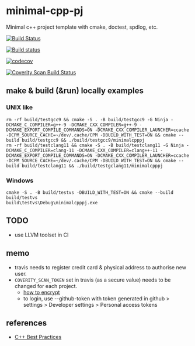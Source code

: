 # minimal-cpp-pj

Minimal c++ project template with cmake, doctest, spdlog, etc.

<!--- app.travis-co.com > choose repository > click on status badge next to repository name & github octocat -->
[![Build Status](https://app.travis-ci.com/jimbi-o/minimal-cpp-pj.svg?branch=main)](https://app.travis-ci.com/jimbi-o/minimal-cpp-pj)
<!--- copy from ci.appveyor.com/projects > choose project > Settings > Badges -->
[![Build status](https://ci.appveyor.com/api/projects/status/q887lixm7ao8n8f7?svg=true)](https://ci.appveyor.com/project/jimbi-o/minimal-cpp-pj)
<!--- app.codecov.io/gh -> chose repo from Repos > Settings > Badge -->
[![codecov](https://codecov.io/gh/jimbi-o/minimal-cpp-pj/branch/main/graph/badge.svg?token=DWEPDOCYQJ)](https://codecov.io/gh/jimbi-o/minimal-cpp-pj)
<!--- scan.coverity.com/dashboard > choose project > Project Settings > Coverity Scan Badge -->
[![Coverity Scan Build Status](https://scan.coverity.com/projects/24081/badge.svg)](https://scan.coverity.com/projects/jimbi-o-minimal-cpp-pj)

## make & build (&run) locally examples

### UNIX like

```
rm -rf build/testgcc9 && cmake -S . -B build/testgcc9 -G Ninja -DCMAKE_C_COMPILER=g++-9 -DCMAKE_CXX_COMPILER=g++-9 -DCMAKE_EXPORT_COMPILE_COMMANDS=ON -DCMAKE_CXX_COMPILER_LAUNCHER=ccache -DCPM_SOURCE_CACHE=~/dev/.cache/CPM -DBUILD_WITH_TEST=ON && cmake --build build/testgcc9 && ./build/testgcc9/minimalcpppj
rm -rf build/testclang11 && cmake -S . -B build/testclang11 -G Ninja -DCMAKE_C_COMPILER=clang-11 -DCMAKE_CXX_COMPILER=clang++-11 -DCMAKE_EXPORT_COMPILE_COMMANDS=ON -DCMAKE_CXX_COMPILER_LAUNCHER=ccache -DCPM_SOURCE_CACHE=~/dev/.cache/CPM -DBUILD_WITH_TEST=ON && cmake --build build/testclang11 && ./build/testgclang11/minimalcpppj
```

### Windows

```
cmake -S . -B build/testvs -DBUILD_WITH_TEST=ON && cmake --build build/testvs
build\testvs\Debug\minimalcpppj.exe
```

## TODO

* use LLVM toolset in CI

## memo

* travis needs to register credit card & physical address to authorise new user.
* ``COVERITY_SCAN_TOKEN`` set in travis (as a secure value) needs to be changed for each project.
  * [how to encrypt](https://docs.travis-ci.com/user/encryption-keys/)
  * to login, use --github-token with token generated in github > settings > Developer settings > Personal access tokens

## references

* [C++ Best Practices](https://lefticus.gitbooks.io/cpp-best-practices/content/02-Use_the_Tools_Available.html)
